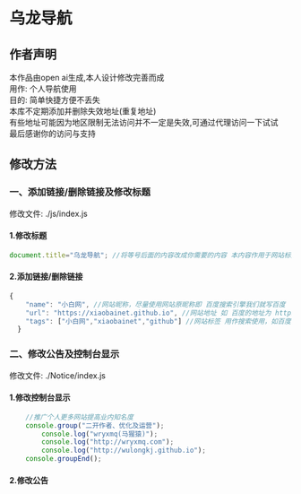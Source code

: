 # 乌龙导航
## 作者声明
本作品由open ai生成,本人设计修改完善而成<br>
用作: 个人导航使用<br>
目的: 简单快捷方便不丢失<br>
本库不定期添加并删除失效地址(重复地址)<br>
有些地址可能因为地区限制无法访问并不一定是失效,可通过代理访问一下试试<br>
最后感谢你的访问与支持

## 修改方法
### 一、添加链接/删除链接及修改标题
修改文件: ./js/index.js
#### 1.修改标题
```js
document.title="乌龙导航"; //将等号后面的内容改成你需要的内容 本内容作用于网站标签上内容
```
#### 2.添加链接/删除链接
```js
{
    "name": "小白网", //网站昵称，尽量使用网站原昵称即 百度搜索引擎我们就写百度
    "url": "https://xiaobainet.github.io", //网站地址 如 百度的地址为 https://baidu.com 我们就添写 https://baidu.com
    "tags": ["小白网","xiaobainet","github"] //网站标签 用作搜索使用，如百度 我们可以写成  "tags": ["百度","搜索引擎","baidu"] 不同标签用逗号隔开 添加越多，搜索越精准 越容易索到
  }
```

### 二、修改公告及控制台显示
修改文件: ./Notice/index.js
#### 1.修改控制台显示
```js
    //推广个人更多网站提高业内知名度
    console.group("二开作者、优化及运营");
    	console.log("wryxmq(马猩猿)");
    	console.log("http://wryxmq.com");
    	console.log("http://wulongkj.github.io");
    console.groupEnd();
```

#### 2.修改公告
```js
    
```


